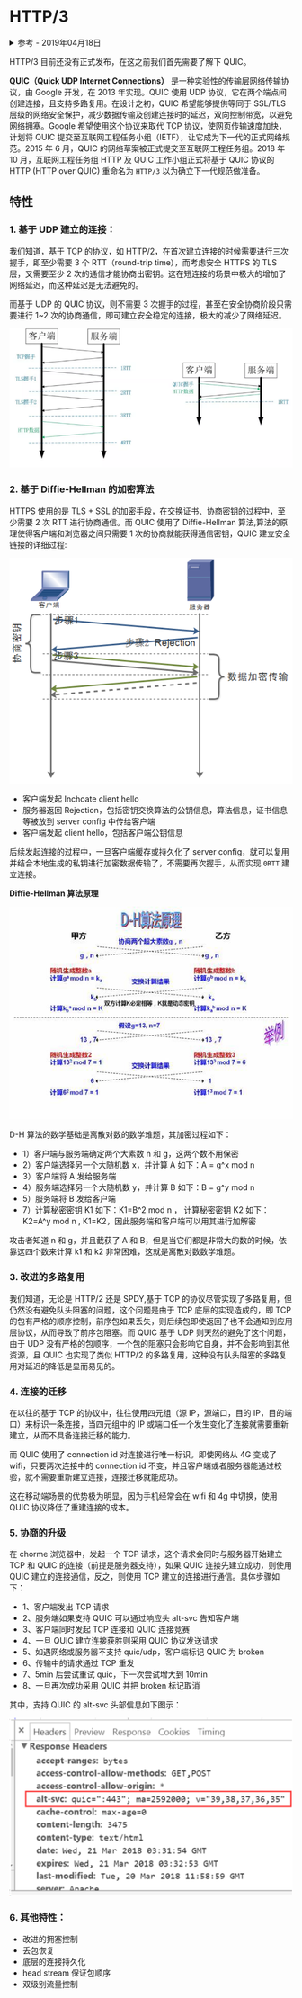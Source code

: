 # HTTP/3

<details>
<summary>参考 - 2019年04月18日</summary>

- [维基百科](https://zh.wikipedia.org/wiki/%E5%BF%AB%E9%80%9FUDP%E7%BD%91%E7%BB%9C%E8%BF%9E%E6%8E%A5)
- [HTTP/3 已经箭在弦上，你准备好了吗？](https://liudanking.com/performance/http-3-explained-are-you-ready/)
- [HTTP/3 详解](https://http3-explained.haxx.se/zh/)
- [Web 通信协议，你还需要知道： SPDY 和 QUIC](https://segmentfault.com/a/1190000016265991)

</details>

HTTP/3 目前还没有正式发布，在这之前我们首先需要了解下 QUIC。

**QUIC（Quick UDP Internet Connections）** 是一种实验性的传输层网络传输协议，由 Google 开发，在 2013 年实现。QUIC 使用 UDP 协议，它在两个端点间创建连接，且支持多路复用。在设计之初，QUIC 希望能够提供等同于 SSL/TLS 层级的网络安全保护，减少数据传输及创建连接时的延迟，双向控制带宽，以避免网络拥塞。Google 希望使用这个协议来取代 TCP 协议，使网页传输速度加快，计划将 QUIC 提交至互联网工程任务小组（IETF），让它成为下一代的正式网络规范。2015 年 6 月，QUIC 的网络草案被正式提交至互联网工程任务组。2018 年 10 月，互联网工程任务组 HTTP 及 QUIC 工作小组正式将基于 QUIC 协议的 HTTP (HTTP over QUIC) 重命名为 `HTTP/3` 以为确立下一代规范做准备。

## 特性

### 1. 基于 UDP 建立的连接：

我们知道，基于 TCP 的协议，如 HTTP/2，在首次建立连接的时候需要进行三次握手，即至少需要 3 个 RTT（round-trip time），而考虑安全 HTTPS 的
TLS 层，又需要至少 2 次的通信才能协商出密钥。这在短连接的场景中极大的增加了网络延迟，而这种延迟是无法避免的。

而基于 UDP 的 QUIC 协议，则不需要 3 次握手的过程，甚至在安全协商阶段只需要进行 1~2 次的协商通信，即可建立安全稳定的连接，极大的减少了网络延迟。

![](img/quic1.png)

### 2. 基于 Diffie-Hellman 的加密算法

HTTPS 使用的是 TLS + SSL 的加密手段，在交换证书、协商密钥的过程中，至少需要 2 次 RTT 进行协商通信。而 QUIC 使用了 Diffie-Hellman 算法,算法的原理使得客户端和浏览器之间只需要 1 次的协商就能获得通信密钥，QUIC 建立安全链接的详细过程:

![](img/diffie-hellman.png)

- 客户端发起 Inchoate client hello
- 服务器返回 Rejection，包括密钥交换算法的公钥信息，算法信息，证书信息等被放到 server config 中传给客户端
- 客户端发起 client hello，包括客户端公钥信息

后续发起连接的过程中，一旦客户端缓存或持久化了 server config，就可以复用并结合本地生成的私钥进行加密数据传输了，不需要再次握手，从而实现 `0RTT` 建立连接。

**Diffie-Hellman 算法原理**

![](img/D-H.png)

D-H 算法的数学基础是离散对数的数学难题，其加密过程如下：

- 1）客户端与服务端确定两个大素数 n 和 g，这两个数不用保密
- 2）客户端选择另一个大随机数 x，并计算 A 如下：A = g^x mod n
- 3）客户端将 A 发给服务端
- 4）服务端选择另一个大随机数 y，并计算 B 如下：B = g^y mod n
- 5）服务端将 B 发给客户端
- 7）计算秘密密钥 K1 如下：K1=B^2 mod n ， 计算秘密密钥 K2 如下：K2=A^y mod n , K1=K2，因此服务端和客户端可以用其进行加解密

攻击者知道 n 和 g，并且截获了 A 和 B，但是当它们都是非常大的数的时候，依靠这四个数来计算 k1 和 k2 非常困难，这就是离散对数数学难题。

### 3. 改进的多路复用

我们知道，无论是 HTTP/2 还是 SPDY,基于 TCP 的协议尽管实现了多路复用，但仍然没有避免队头阻塞的问题，这个问题是由于 TCP 底层的实现造成的，即 TCP 的包有严格的顺序控制，前序包如果丢失，则后续包即使返回了也不会通知到应用层协议，从而导致了前序包阻塞。而 QUIC 基于 UDP 则天然的避免了这个问题，由于 UDP 没有严格的包顺序，一个包的阻塞只会影响它自身，并不会影响到其他资源，且 QUIC 也实现了类似 HTTP/2 的多路复用，这种没有队头阻塞的多路复用对延迟的降低是显而易见的。

### 4. 连接的迁移

在以往的基于 TCP 的协议中，往往使用四元组（源 IP，源端口，目的 IP，目的端口）来标识一条连接，当四元组中的 IP 或端口任一个发生变化了连接就需要重新建立，从而不具备连接迁移的能力。

而 QUIC 使用了 connection id 对连接进行唯一标识。即使网络从 4G 变成了 wifi，只要两次连接中的 connection id 不变，并且客户端或者服务器能通过校验，就不需要重新建立连接，连接迁移就能成功。

这在移动端场景的优势极为明显，因为手机经常会在 wifi 和 4g 中切换，使用 QUIC 协议降低了重建连接的成本。

### 5. 协商的升级

在 chorme 浏览器中，发起一个 TCP 请求，这个请求会同时与服务器开始建立 TCP 和 QUIC 的连接（前提是服务器支持），如果 QUIC 连接先建立成功，则使用 QUIC 建立的连接通信，反之，则使用 TCP 建立的连接进行通信。具体步骤如下：

- 1、客户端发出 TCP 请求
- 2、服务端如果支持 QUIC 可以通过响应头 alt-svc 告知客户端
- 3、客户端同时发起 TCP 连接和 QUIC 连接竞赛
- 4、一旦 QUIC 建立连接获胜则采用 QUIC 协议发送请求
- 5、如遇网络或服务器不支持 quic/udp，客户端标记 QUIC 为 broken
- 6、传输中的请求通过 TCP 重发
- 7、5min 后尝试重试 quic，下一次尝试增大到 10min
- 8、一旦再次成功采用 QUIC 并把 broken 标记取消

其中，支持 QUIC 的 alt-svc 头部信息如下图示：

![](img/alt-svc.png)

### 6. 其他特性：

- 改进的拥塞控制
- 丢包恢复
- 底层的连接持久化
- head stream 保证包顺序
- 双级别流量控制

